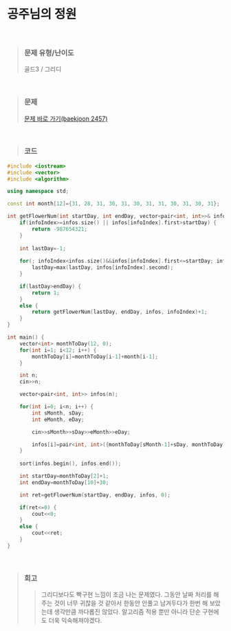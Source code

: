 공주님의 정원
====
<br/>

>### 문제 유형/난이도
>골드3 / 그리디
<br/>

>### 문제
> <a href="https://www.acmicpc.net/problem/2457">문제 바로 가기(baekjoon 2457)</a>
<br/>

>### 코드
```C++
#include <iostream>
#include <vector>
#include <algorithm>

using namespace std;

const int month[12]={31, 28, 31, 30, 31, 30, 31, 31, 30, 31, 30, 31};

int getFlowerNum(int startDay, int endDay, vector<pair<int, int>>& infos, int infoIndex) {
    if(infoIndex>=infos.size() || infos[infoIndex].first>startDay) {
        return -987654321;
    }
    
    int lastDay=-1;
    
    for(; infoIndex<infos.size()&&infos[infoIndex].first<=startDay; infoIndex++) {
        lastDay=max(lastDay, infos[infoIndex].second);
    }

    if(lastDay>endDay) {
        return 1;
    }
    else {
        return getFlowerNum(lastDay, endDay, infos, infoIndex)+1;
    }
}

int main() {
    vector<int> monthToDay(12, 0);
    for(int i=1; i<12; i++) {
        monthToDay[i]=monthToDay[i-1]+month[i-1];
    }

    int n;
    cin>>n;

    vector<pair<int, int>> infos(n);

    for(int i=0; i<n; i++) {
        int sMonth, sDay;
        int eMonth, eDay;

        cin>>sMonth>>sDay>>eMonth>>eDay;

        infos[i]=pair<int, int>({monthToDay[sMonth-1]+sDay, monthToDay[eMonth-1]+eDay});
    }
    
    sort(infos.begin(), infos.end());

    int startDay=monthToDay[2]+1;
    int endDay=monthToDay[10]+30;

    int ret=getFlowerNum(startDay, endDay, infos, 0);

    if(ret<=0) {
        cout<<0;
    }
    else {
        cout<<ret;
    }
}
```
<br/>

>### 회고
>>그리디보다도 빡구현 느낌이 조금 나는 문제였다. 그동안 날짜 처리를 해주는 것이 너무 귀찮을 것 같아서 한동안 안풀고 남겨두다가 한번 해 보았는데 생각만큼 까다롭진 않았다. 알고리즘 적용 뿐만 아니라 단순 구현에도 더욱 익숙해져야겠다.